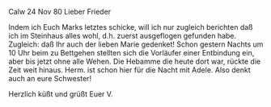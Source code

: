  Calw 24 Nov 80
Lieber Frieder

Indem ich Euch Marks letztes schicke, will ich nur zugleich berichten daß ich im Steinhaus alles wohl, d.h. zuerst ausgeflogen gefunden habe. Zugleich: daß Ihr auch der lieben Marie gedenket! Schon gestern Nachts um 10 Uhr beim zu Bettgehen stellten sich die Vorläufer einer Entbindung ein, aber bis jetzt ohne alle Wehen. Die Hebamme die heute dort war, rückte die Zeit weit hinaus. Herm. ist schon hier für die Nacht mit Adele. Also denkt auch an eure Schwester!

 Herzlich küßt und grüßt
 Euer V.
